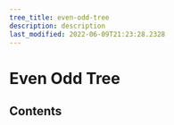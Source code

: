 ```yaml
---
tree_title: even-odd-tree
description: description
last_modified: 2022-06-09T21:23:28.2328
---
```


# Even Odd Tree

## Contents
